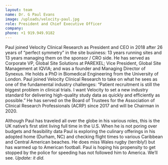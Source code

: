 ```yaml
---
layout: team
name: Dr. G Paul Evans
image: /uploads/velocity-paul.jpg
role: President and Chief Executive Officer
company:
phone: +1 919.949.9182
---
```


Paul joined Velocity Clinical Research as President and CEO in 2018 after 26 years of “perfect symmetry” in the site business: 13 years running sites and 13 years managing them on the sponsor / CRO side. He has served as Corporate VP, Global Site Solutions at PAREXEL; Vice President, Global Site Management at IQVIA; and was a founder and Managing Director of Synexus. He holds a PhD in Biomedical Engineering from the University of London. Paul joined Velocity Clinical Research to take on what he sees as one of the fundamental industry challenges: “Patient recruitment is still the biggest problem in clinical trials. I want Velocity to set a new industry standard for delivering high-quality study data as quickly and efficiently as possible.” He has served on the Board of Trustees for the Association of Clinical Research Professionals (ACRP) since 2017 and will be Chairman in 2020.

Although Paul has traveled all over the globe in his various roles, this is the UK native’s first stint living full time in the U.S. When he is not poring over budgets and feasibility data Paul is exploring the culinary offerings in his adopted home (Durham, NC) and checking flight times to various Caribbean and Central American beaches. He does miss Wales rugby (terribly\!) but has warmed up to American football. Paul is hoping his propensity to get stopped by the police for speeding has not followed him to America. We’ll see. *Update: it did.*